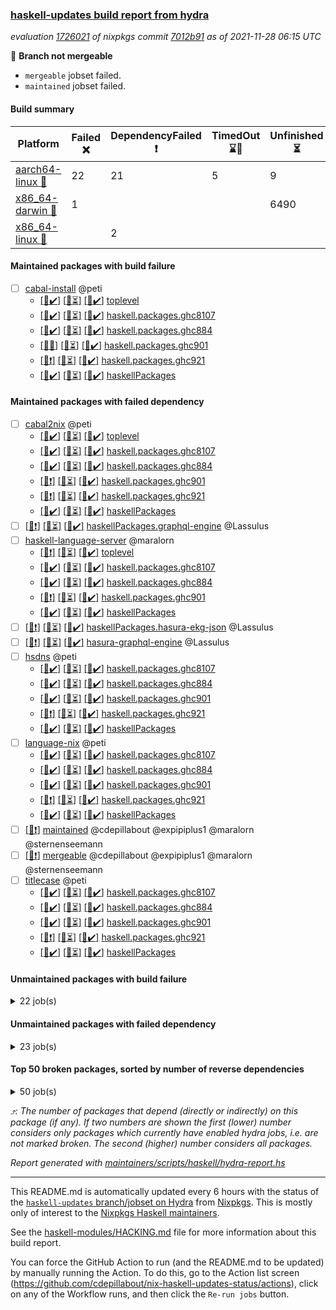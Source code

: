 ### [haskell-updates build report from hydra](https://hydra.nixos.org/jobset/nixpkgs/haskell-updates)
*evaluation [1726021](https://hydra.nixos.org/eval/1726021) of nixpkgs commit [7012b91](https://github.com/NixOS/nixpkgs/commits/7012b918c3da4777f7410c40845c6b88b3fbd1f4) as of 2021-11-28 06:15 UTC*

:red_circle: **Branch not mergeable**
  * `mergeable` jobset failed.
  * `maintained` jobset failed.

#### Build summary

 | Platform | Failed :x: | DependencyFailed :heavy_exclamation_mark: | TimedOut :hourglass::no_entry_sign: | Unfinished :hourglass_flowing_sand: | Success :heavy_check_mark: | 
 | --- | --- | --- | --- | --- | --- | 
 | [aarch64-linux :iphone:](https://hydra.nixos.org/eval/1726021?filter=.aarch64-linux) | 22 | 21 | 5 | 9 | 7060 | 
 | [x86_64-darwin :apple:](https://hydra.nixos.org/eval/1726021?filter=.x86_64-darwin) | 1 |  |  | 6490 | 575 | 
 | [x86_64-linux :penguin:](https://hydra.nixos.org/eval/1726021?filter=.x86_64-linux) |  | 2 |  |  | 7151 | 
#### Maintained packages with build failure
- [ ] [cabal-install](https://hydra.nixos.org/eval/1726021?filter=cabal-install) @peti
  - [[:iphone::heavy_check_mark:]](https://hydra.nixos.org/build/159759682) [[:apple::hourglass_flowing_sand:]](https://hydra.nixos.org/build/159771571) [[:penguin::heavy_check_mark:]](https://hydra.nixos.org/build/159751388) [toplevel](https://hydra.nixos.org/eval/1726021?filter=cabal-install)
  - [[:iphone::heavy_check_mark:]](https://hydra.nixos.org/build/159760159) [[:apple::hourglass_flowing_sand:]](https://hydra.nixos.org/build/159752119) [[:penguin::heavy_check_mark:]](https://hydra.nixos.org/build/159764590) [haskell.packages.ghc8107](https://hydra.nixos.org/eval/1726021?filter=haskell.packages.ghc8107.cabal-install)
  - [[:iphone::heavy_check_mark:]](https://hydra.nixos.org/build/159765448) [[:apple::hourglass_flowing_sand:]](https://hydra.nixos.org/build/159761222) [[:penguin::heavy_check_mark:]](https://hydra.nixos.org/build/159768871) [haskell.packages.ghc884](https://hydra.nixos.org/eval/1726021?filter=haskell.packages.ghc884.cabal-install)
  - [[:iphone::x:]](https://hydra.nixos.org/build/159764677) [[:apple::hourglass_flowing_sand:]](https://hydra.nixos.org/build/159764216) [[:penguin::heavy_check_mark:]](https://hydra.nixos.org/build/159751156) [haskell.packages.ghc901](https://hydra.nixos.org/eval/1726021?filter=haskell.packages.ghc901.cabal-install)
  - [[:iphone::heavy_exclamation_mark:]](https://hydra.nixos.org/build/159767600) [[:apple::hourglass_flowing_sand:]](https://hydra.nixos.org/build/159757782) [[:penguin::heavy_check_mark:]](https://hydra.nixos.org/build/159766210) [haskell.packages.ghc921](https://hydra.nixos.org/eval/1726021?filter=haskell.packages.ghc921.cabal-install)
  - [[:iphone::heavy_check_mark:]](https://hydra.nixos.org/build/159769717) [[:apple::hourglass_flowing_sand:]](https://hydra.nixos.org/build/159756345) [[:penguin::heavy_check_mark:]](https://hydra.nixos.org/build/159759121) [haskellPackages](https://hydra.nixos.org/eval/1726021?filter=haskellPackages.cabal-install)
#### Maintained packages with failed dependency
- [ ] [cabal2nix](https://hydra.nixos.org/eval/1726021?filter=cabal2nix) @peti
  - [[:iphone::heavy_check_mark:]](https://hydra.nixos.org/build/159752126) [[:apple::hourglass_flowing_sand:]](https://hydra.nixos.org/build/159761988) [[:penguin::heavy_check_mark:]](https://hydra.nixos.org/build/159768535) [toplevel](https://hydra.nixos.org/eval/1726021?filter=cabal2nix)
  - [[:iphone::heavy_check_mark:]](https://hydra.nixos.org/build/159771124) [[:apple::hourglass_flowing_sand:]](https://hydra.nixos.org/build/159765200) [[:penguin::heavy_check_mark:]](https://hydra.nixos.org/build/159754839) [haskell.packages.ghc8107](https://hydra.nixos.org/eval/1726021?filter=haskell.packages.ghc8107.cabal2nix)
  - [[:iphone::heavy_check_mark:]](https://hydra.nixos.org/build/159754181) [[:apple::hourglass_flowing_sand:]](https://hydra.nixos.org/build/159760059) [[:penguin::heavy_check_mark:]](https://hydra.nixos.org/build/159760654) [haskell.packages.ghc884](https://hydra.nixos.org/eval/1726021?filter=haskell.packages.ghc884.cabal2nix)
  - [[:iphone::heavy_exclamation_mark:]](https://hydra.nixos.org/build/159768061) [[:apple::hourglass_flowing_sand:]](https://hydra.nixos.org/build/159752583) [[:penguin::heavy_check_mark:]](https://hydra.nixos.org/build/159763515) [haskell.packages.ghc901](https://hydra.nixos.org/eval/1726021?filter=haskell.packages.ghc901.cabal2nix)
  - [[:iphone::heavy_exclamation_mark:]](https://hydra.nixos.org/build/159756167) [[:apple::hourglass_flowing_sand:]](https://hydra.nixos.org/build/159763864) [[:penguin::heavy_check_mark:]](https://hydra.nixos.org/build/159770553) [haskell.packages.ghc921](https://hydra.nixos.org/eval/1726021?filter=haskell.packages.ghc921.cabal2nix)
  - [[:iphone::heavy_check_mark:]](https://hydra.nixos.org/build/159765462) [[:apple::hourglass_flowing_sand:]](https://hydra.nixos.org/build/159759942) [[:penguin::heavy_check_mark:]](https://hydra.nixos.org/build/159765862) [haskellPackages](https://hydra.nixos.org/eval/1726021?filter=haskellPackages.cabal2nix)
- [ ] [[:iphone::heavy_exclamation_mark:]](https://hydra.nixos.org/build/159760974) [[:apple::hourglass_flowing_sand:]](https://hydra.nixos.org/build/159769038) [[:penguin::heavy_check_mark:]](https://hydra.nixos.org/build/159760534) [haskellPackages.graphql-engine](https://hydra.nixos.org/eval/1726021?filter=haskellPackages.graphql-engine) @Lassulus
- [ ] [haskell-language-server](https://hydra.nixos.org/eval/1726021?filter=haskell-language-server) @maralorn
  - [[:iphone::heavy_exclamation_mark:]](https://hydra.nixos.org/build/159758268) [[:apple::hourglass_flowing_sand:]](https://hydra.nixos.org/build/159761328) [[:penguin::heavy_check_mark:]](https://hydra.nixos.org/build/159762992) [toplevel](https://hydra.nixos.org/eval/1726021?filter=haskell-language-server)
  - [[:iphone::heavy_check_mark:]](https://hydra.nixos.org/build/159770598) [[:apple::hourglass_flowing_sand:]](https://hydra.nixos.org/build/159763438) [[:penguin::heavy_check_mark:]](https://hydra.nixos.org/build/159752926) [haskell.packages.ghc8107](https://hydra.nixos.org/eval/1726021?filter=haskell.packages.ghc8107.haskell-language-server)
  - [[:iphone::heavy_check_mark:]](https://hydra.nixos.org/build/159768476) [[:apple::hourglass_flowing_sand:]](https://hydra.nixos.org/build/159770657) [[:penguin::heavy_check_mark:]](https://hydra.nixos.org/build/159752150) [haskell.packages.ghc884](https://hydra.nixos.org/eval/1726021?filter=haskell.packages.ghc884.haskell-language-server)
  - [[:iphone::heavy_exclamation_mark:]](https://hydra.nixos.org/build/159764831) [[:apple::hourglass_flowing_sand:]](https://hydra.nixos.org/build/159767470) [[:penguin::heavy_check_mark:]](https://hydra.nixos.org/build/159766528) [haskell.packages.ghc901](https://hydra.nixos.org/eval/1726021?filter=haskell.packages.ghc901.haskell-language-server)
  - [[:iphone::heavy_check_mark:]](https://hydra.nixos.org/build/159754772) [[:apple::hourglass_flowing_sand:]](https://hydra.nixos.org/build/159755583) [[:penguin::heavy_check_mark:]](https://hydra.nixos.org/build/159769521) [haskellPackages](https://hydra.nixos.org/eval/1726021?filter=haskellPackages.haskell-language-server)
- [ ] [[:iphone::heavy_exclamation_mark:]](https://hydra.nixos.org/build/159759805) [[:apple::hourglass_flowing_sand:]](https://hydra.nixos.org/build/159770224) [[:penguin::heavy_check_mark:]](https://hydra.nixos.org/build/159754976) [haskellPackages.hasura-ekg-json](https://hydra.nixos.org/eval/1726021?filter=haskellPackages.hasura-ekg-json) @Lassulus
- [ ] [[:iphone::heavy_exclamation_mark:]](https://hydra.nixos.org/build/159761137) [[:apple::hourglass_flowing_sand:]](https://hydra.nixos.org/build/159750721) [[:penguin::heavy_check_mark:]](https://hydra.nixos.org/build/159763208) [hasura-graphql-engine](https://hydra.nixos.org/eval/1726021?filter=hasura-graphql-engine) @Lassulus
- [ ] [hsdns](https://hydra.nixos.org/eval/1726021?filter=hsdns) @peti
  - [[:iphone::heavy_check_mark:]](https://hydra.nixos.org/build/159765321) [[:apple::hourglass_flowing_sand:]](https://hydra.nixos.org/build/159770873) [[:penguin::heavy_check_mark:]](https://hydra.nixos.org/build/159755560) [haskell.packages.ghc8107](https://hydra.nixos.org/eval/1726021?filter=haskell.packages.ghc8107.hsdns)
  - [[:iphone::heavy_check_mark:]](https://hydra.nixos.org/build/159769923) [[:apple::hourglass_flowing_sand:]](https://hydra.nixos.org/build/159767629) [[:penguin::heavy_check_mark:]](https://hydra.nixos.org/build/159756296) [haskell.packages.ghc884](https://hydra.nixos.org/eval/1726021?filter=haskell.packages.ghc884.hsdns)
  - [[:iphone::heavy_check_mark:]](https://hydra.nixos.org/build/159756381) [[:apple::hourglass_flowing_sand:]](https://hydra.nixos.org/build/159765978) [[:penguin::heavy_check_mark:]](https://hydra.nixos.org/build/159753985) [haskell.packages.ghc901](https://hydra.nixos.org/eval/1726021?filter=haskell.packages.ghc901.hsdns)
  - [[:iphone::heavy_exclamation_mark:]](https://hydra.nixos.org/build/159756561) [[:apple::hourglass_flowing_sand:]](https://hydra.nixos.org/build/159766604) [[:penguin::heavy_check_mark:]](https://hydra.nixos.org/build/159769063) [haskell.packages.ghc921](https://hydra.nixos.org/eval/1726021?filter=haskell.packages.ghc921.hsdns)
  - [[:iphone::heavy_check_mark:]](https://hydra.nixos.org/build/159760878) [[:apple::hourglass_flowing_sand:]](https://hydra.nixos.org/build/159760820) [[:penguin::heavy_check_mark:]](https://hydra.nixos.org/build/159769634) [haskellPackages](https://hydra.nixos.org/eval/1726021?filter=haskellPackages.hsdns)
- [ ] [language-nix](https://hydra.nixos.org/eval/1726021?filter=language-nix) @peti
  - [[:iphone::heavy_check_mark:]](https://hydra.nixos.org/build/159756524) [[:apple::hourglass_flowing_sand:]](https://hydra.nixos.org/build/159761276) [[:penguin::heavy_check_mark:]](https://hydra.nixos.org/build/159759156) [haskell.packages.ghc8107](https://hydra.nixos.org/eval/1726021?filter=haskell.packages.ghc8107.language-nix)
  - [[:iphone::heavy_check_mark:]](https://hydra.nixos.org/build/159762294) [[:apple::hourglass_flowing_sand:]](https://hydra.nixos.org/build/159752421) [[:penguin::heavy_check_mark:]](https://hydra.nixos.org/build/159752893) [haskell.packages.ghc884](https://hydra.nixos.org/eval/1726021?filter=haskell.packages.ghc884.language-nix)
  - [[:iphone::heavy_check_mark:]](https://hydra.nixos.org/build/159755644) [[:apple::hourglass_flowing_sand:]](https://hydra.nixos.org/build/159759699) [[:penguin::heavy_check_mark:]](https://hydra.nixos.org/build/159751132) [haskell.packages.ghc901](https://hydra.nixos.org/eval/1726021?filter=haskell.packages.ghc901.language-nix)
  - [[:iphone::heavy_exclamation_mark:]](https://hydra.nixos.org/build/159764439) [[:apple::hourglass_flowing_sand:]](https://hydra.nixos.org/build/159765567) [[:penguin::heavy_check_mark:]](https://hydra.nixos.org/build/159761522) [haskell.packages.ghc921](https://hydra.nixos.org/eval/1726021?filter=haskell.packages.ghc921.language-nix)
  - [[:iphone::heavy_check_mark:]](https://hydra.nixos.org/build/159772193) [[:apple::hourglass_flowing_sand:]](https://hydra.nixos.org/build/159754924) [[:penguin::heavy_check_mark:]](https://hydra.nixos.org/build/159768380) [haskellPackages](https://hydra.nixos.org/eval/1726021?filter=haskellPackages.language-nix)
- [ ] [[:penguin::heavy_exclamation_mark:]](https://hydra.nixos.org/build/159764496) [maintained](https://hydra.nixos.org/eval/1726021?filter=maintained) @cdepillabout @expipiplus1 @maralorn @sternenseemann
- [ ] [[:penguin::heavy_exclamation_mark:]](https://hydra.nixos.org/build/159758140) [mergeable](https://hydra.nixos.org/eval/1726021?filter=mergeable) @cdepillabout @expipiplus1 @maralorn @sternenseemann
- [ ] [titlecase](https://hydra.nixos.org/eval/1726021?filter=titlecase) @peti
  - [[:iphone::heavy_check_mark:]](https://hydra.nixos.org/build/159761121) [[:apple::hourglass_flowing_sand:]](https://hydra.nixos.org/build/159751890) [[:penguin::heavy_check_mark:]](https://hydra.nixos.org/build/159753887) [haskell.packages.ghc8107](https://hydra.nixos.org/eval/1726021?filter=haskell.packages.ghc8107.titlecase)
  - [[:iphone::heavy_check_mark:]](https://hydra.nixos.org/build/159769580) [[:apple::hourglass_flowing_sand:]](https://hydra.nixos.org/build/159770165) [[:penguin::heavy_check_mark:]](https://hydra.nixos.org/build/159751299) [haskell.packages.ghc884](https://hydra.nixos.org/eval/1726021?filter=haskell.packages.ghc884.titlecase)
  - [[:iphone::heavy_check_mark:]](https://hydra.nixos.org/build/159756474) [[:apple::hourglass_flowing_sand:]](https://hydra.nixos.org/build/159765980) [[:penguin::heavy_check_mark:]](https://hydra.nixos.org/build/159764041) [haskell.packages.ghc901](https://hydra.nixos.org/eval/1726021?filter=haskell.packages.ghc901.titlecase)
  - [[:iphone::heavy_exclamation_mark:]](https://hydra.nixos.org/build/159754871) [[:apple::hourglass_flowing_sand:]](https://hydra.nixos.org/build/159768627) [[:penguin::heavy_check_mark:]](https://hydra.nixos.org/build/159770358) [haskell.packages.ghc921](https://hydra.nixos.org/eval/1726021?filter=haskell.packages.ghc921.titlecase)
  - [[:iphone::heavy_check_mark:]](https://hydra.nixos.org/build/159752836) [[:apple::hourglass_flowing_sand:]](https://hydra.nixos.org/build/159751850) [[:penguin::heavy_check_mark:]](https://hydra.nixos.org/build/159770450) [haskellPackages](https://hydra.nixos.org/eval/1726021?filter=haskellPackages.titlecase)
#### Unmaintained packages with build failure
<details><summary>22 job(s) </summary>

- [ ] [[:iphone::x:]](https://hydra.nixos.org/build/159770859) [[:apple::hourglass_flowing_sand:]](https://hydra.nixos.org/build/159770112) [[:penguin::heavy_check_mark:]](https://hydra.nixos.org/build/159754937) [haskellPackages.libBF](https://hydra.nixos.org/eval/1726021?filter=haskellPackages.libBF)  :arrow_heading_up: 4 | 20
- [ ] [[:iphone::x:]](https://hydra.nixos.org/build/159768062) [[:apple::hourglass_flowing_sand:]](https://hydra.nixos.org/build/159759576) [[:penguin::heavy_check_mark:]](https://hydra.nixos.org/build/159755176) [haskellPackages.ptr-poker](https://hydra.nixos.org/eval/1726021?filter=haskellPackages.ptr-poker)  :arrow_heading_up: 3 | 4
- [ ] [[:iphone::x:]](https://hydra.nixos.org/build/159769579) [[:apple::hourglass_flowing_sand:]](https://hydra.nixos.org/build/159757574) [[:penguin::heavy_check_mark:]](https://hydra.nixos.org/build/159767387) [haskellPackages.OrderedBits](https://hydra.nixos.org/eval/1726021?filter=haskellPackages.OrderedBits)  :arrow_heading_up: 1 | 36
- [ ] [[:iphone::x:]](https://hydra.nixos.org/build/159761950) [[:apple::hourglass_flowing_sand:]](https://hydra.nixos.org/build/159752507) [[:penguin::heavy_check_mark:]](https://hydra.nixos.org/build/159754536) [haskellPackages.type-natural](https://hydra.nixos.org/eval/1726021?filter=haskellPackages.type-natural)  :arrow_heading_up: 1 | 4
- [ ] [[:iphone::x:]](https://hydra.nixos.org/build/159761127) [[:apple::hourglass_flowing_sand:]](https://hydra.nixos.org/build/159765793) [[:penguin::heavy_check_mark:]](https://hydra.nixos.org/build/159755272) [haskellPackages.long-double](https://hydra.nixos.org/eval/1726021?filter=haskellPackages.long-double)  :arrow_heading_up: 1 | 2
- [ ] [[:iphone::x:]](https://hydra.nixos.org/build/159752130) [[:apple::hourglass_flowing_sand:]](https://hydra.nixos.org/build/159755468) [[:penguin::heavy_check_mark:]](https://hydra.nixos.org/build/159762811) [haskellPackages.easytensor](https://hydra.nixos.org/eval/1726021?filter=haskellPackages.easytensor)  :arrow_heading_up: 1 | 1
- [ ] [[:iphone::x:]](https://hydra.nixos.org/build/159752964) [[:apple::hourglass_flowing_sand:]](https://hydra.nixos.org/build/159764004) [[:penguin::heavy_check_mark:]](https://hydra.nixos.org/build/159764748) [haskellPackages.nlopt-haskell](https://hydra.nixos.org/eval/1726021?filter=haskellPackages.nlopt-haskell)  :arrow_heading_up: 1 | 1
- [ ] [[:iphone::x:]](https://hydra.nixos.org/build/159756267) [[:apple::hourglass_flowing_sand:]](https://hydra.nixos.org/build/159759074) [[:penguin::heavy_check_mark:]](https://hydra.nixos.org/build/159771888) [haskellPackages.unicode-properties](https://hydra.nixos.org/eval/1726021?filter=haskellPackages.unicode-properties)  :arrow_heading_up: 1 | 1
- [ ] [[:iphone::x:]](https://hydra.nixos.org/build/159764587) [[:apple::hourglass_flowing_sand:]](https://hydra.nixos.org/build/159755919) [[:penguin::heavy_check_mark:]](https://hydra.nixos.org/build/159755780) [haskellPackages.accelerate-llvm](https://hydra.nixos.org/eval/1726021?filter=haskellPackages.accelerate-llvm)  :arrow_heading_up: 0 | 8
- [ ] [[:iphone::x:]](https://hydra.nixos.org/build/159755789) [[:apple::hourglass_flowing_sand:]](https://hydra.nixos.org/build/159752906) [[:penguin::heavy_check_mark:]](https://hydra.nixos.org/build/159751925) [haskellPackages.freetype2](https://hydra.nixos.org/eval/1726021?filter=haskellPackages.freetype2)  :arrow_heading_up: 0 | 7
- [ ] [[:iphone::x:]](https://hydra.nixos.org/build/159758063) [[:apple::hourglass_flowing_sand:]](https://hydra.nixos.org/build/159758195) [[:penguin::heavy_check_mark:]](https://hydra.nixos.org/build/159763474) [haskellPackages.cdar-mBound](https://hydra.nixos.org/eval/1726021?filter=haskellPackages.cdar-mBound)  :arrow_heading_up: 0 | 2
- [ ] [[:iphone::x:]](https://hydra.nixos.org/build/159757144) [[:apple::hourglass_flowing_sand:]](https://hydra.nixos.org/build/159758401) [[:penguin::heavy_check_mark:]](https://hydra.nixos.org/build/159765157) [haskellPackages.quic](https://hydra.nixos.org/eval/1726021?filter=haskellPackages.quic)  :arrow_heading_up: 0 | 2
- [ ] [[:iphone::x:]](https://hydra.nixos.org/build/159754481) [[:apple::hourglass_flowing_sand:]](https://hydra.nixos.org/build/159754737) [[:penguin::heavy_check_mark:]](https://hydra.nixos.org/build/159759714) [haskellPackages.picosat](https://hydra.nixos.org/eval/1726021?filter=haskellPackages.picosat)  :arrow_heading_up: 0 | 1
- [ ] [[:iphone::x:]](https://hydra.nixos.org/build/159762415) [[:apple::hourglass_flowing_sand:]](https://hydra.nixos.org/build/159761718) [[:penguin::heavy_check_mark:]](https://hydra.nixos.org/build/159765832) [haskellPackages.HsASA](https://hydra.nixos.org/eval/1726021?filter=haskellPackages.HsASA) 
- [ ] [[:iphone::x:]](https://hydra.nixos.org/build/159768949) [[:penguin::heavy_check_mark:]](https://hydra.nixos.org/build/159756800) [haskellPackages.gnome-keyring](https://hydra.nixos.org/eval/1726021?filter=haskellPackages.gnome-keyring) 
- [ ] [[:iphone::x:]](https://hydra.nixos.org/build/159751179) [[:apple::hourglass_flowing_sand:]](https://hydra.nixos.org/build/159759186) [[:penguin::heavy_check_mark:]](https://hydra.nixos.org/build/159764040) [haskellPackages.hq](https://hydra.nixos.org/eval/1726021?filter=haskellPackages.hq) 
- [ ] [[:iphone::heavy_check_mark:]](https://hydra.nixos.org/build/159766592) [[:apple::x:]](https://hydra.nixos.org/build/159750639) [[:penguin::heavy_check_mark:]](https://hydra.nixos.org/build/159771740) [haskellPackages.mediawiki2latex](https://hydra.nixos.org/eval/1726021?filter=haskellPackages.mediawiki2latex) 
- [ ] [[:iphone::x:]](https://hydra.nixos.org/build/159761694) [[:apple::hourglass_flowing_sand:]](https://hydra.nixos.org/build/159755589) [[:penguin::heavy_check_mark:]](https://hydra.nixos.org/build/159755012) [haskellPackages.nri-http](https://hydra.nixos.org/eval/1726021?filter=haskellPackages.nri-http) 
- [ ] [[:iphone::x:]](https://hydra.nixos.org/build/159754912) [[:apple::hourglass_flowing_sand:]](https://hydra.nixos.org/build/159753436) [[:penguin::heavy_check_mark:]](https://hydra.nixos.org/build/159764077) [haskellPackages.poker](https://hydra.nixos.org/eval/1726021?filter=haskellPackages.poker) 
- [ ] [[:iphone::x:]](https://hydra.nixos.org/build/159764010) [[:apple::hourglass_flowing_sand:]](https://hydra.nixos.org/build/159770651) [[:penguin::heavy_check_mark:]](https://hydra.nixos.org/build/159769031) [haskellPackages.risc386](https://hydra.nixos.org/eval/1726021?filter=haskellPackages.risc386) 
- [ ] [[:iphone::x:]](https://hydra.nixos.org/build/159751090) [[:apple::hourglass_flowing_sand:]](https://hydra.nixos.org/build/159763997) [[:penguin::heavy_check_mark:]](https://hydra.nixos.org/build/159753434) [haskellPackages.wiringPi](https://hydra.nixos.org/eval/1726021?filter=haskellPackages.wiringPi) 
- [ ] [[:iphone::x:]](https://hydra.nixos.org/build/159753139) [[:apple::hourglass_flowing_sand:]](https://hydra.nixos.org/build/159758187) [[:penguin::heavy_check_mark:]](https://hydra.nixos.org/build/159771470) [haskellPackages.x86-64bit](https://hydra.nixos.org/eval/1726021?filter=haskellPackages.x86-64bit) 
</details>

#### Unmaintained packages with failed dependency
<details><summary>23 job(s) </summary>

- [ ] [[:iphone::heavy_exclamation_mark:]](https://hydra.nixos.org/build/159770391) [[:apple::hourglass_flowing_sand:]](https://hydra.nixos.org/build/159756173) [[:penguin::heavy_check_mark:]](https://hydra.nixos.org/build/159765107) [haskellPackages.jsonifier](https://hydra.nixos.org/eval/1726021?filter=haskellPackages.jsonifier)  :arrow_heading_up: 2 | 2
- [ ] [hoogle](https://hydra.nixos.org/eval/1726021?filter=hoogle)  :arrow_heading_up: 1 | 2
  - [[:iphone::heavy_check_mark:]](https://hydra.nixos.org/build/159760310) [[:apple::hourglass_flowing_sand:]](https://hydra.nixos.org/build/159751002) [[:penguin::heavy_check_mark:]](https://hydra.nixos.org/build/159762533) [haskell.packages.ghc8107](https://hydra.nixos.org/eval/1726021?filter=haskell.packages.ghc8107.hoogle)
  - [[:iphone::heavy_check_mark:]](https://hydra.nixos.org/build/159766875) [[:apple::hourglass_flowing_sand:]](https://hydra.nixos.org/build/159754171) [[:penguin::heavy_check_mark:]](https://hydra.nixos.org/build/159769457) [haskell.packages.ghc884](https://hydra.nixos.org/eval/1726021?filter=haskell.packages.ghc884.hoogle)
  - [[:iphone::heavy_exclamation_mark:]](https://hydra.nixos.org/build/159757334) [[:apple::hourglass_flowing_sand:]](https://hydra.nixos.org/build/159765252) [[:penguin::heavy_check_mark:]](https://hydra.nixos.org/build/159757582) [haskell.packages.ghc901](https://hydra.nixos.org/eval/1726021?filter=haskell.packages.ghc901.hoogle)
  - [[:iphone::heavy_check_mark:]](https://hydra.nixos.org/build/159755741) [[:apple::hourglass_flowing_sand:]](https://hydra.nixos.org/build/159765621) [[:penguin::heavy_check_mark:]](https://hydra.nixos.org/build/159758050) [haskellPackages](https://hydra.nixos.org/eval/1726021?filter=haskellPackages.hoogle)
- [ ] [[:iphone::heavy_exclamation_mark:]](https://hydra.nixos.org/build/159762139) [[:apple::hourglass_flowing_sand:]](https://hydra.nixos.org/build/159756791) [[:penguin::heavy_check_mark:]](https://hydra.nixos.org/build/159769783) [haskellPackages.opentelemetry-extra](https://hydra.nixos.org/eval/1726021?filter=haskellPackages.opentelemetry-extra)  :arrow_heading_up: 1 | 1
- [ ] [[:iphone::heavy_exclamation_mark:]](https://hydra.nixos.org/build/159762593) [[:apple::hourglass_flowing_sand:]](https://hydra.nixos.org/build/159766956) [[:penguin::heavy_check_mark:]](https://hydra.nixos.org/build/159772035) [haskellPackages.PrimitiveArray](https://hydra.nixos.org/eval/1726021?filter=haskellPackages.PrimitiveArray)  :arrow_heading_up: 0 | 35
- [ ] [[:iphone::heavy_exclamation_mark:]](https://hydra.nixos.org/build/159763924) [[:apple::hourglass_flowing_sand:]](https://hydra.nixos.org/build/159765947) [[:penguin::heavy_check_mark:]](https://hydra.nixos.org/build/159762483) [haskellPackages.sized](https://hydra.nixos.org/eval/1726021?filter=haskellPackages.sized)  :arrow_heading_up: 0 | 2
- [ ] [cabal2nix-unstable](https://hydra.nixos.org/eval/1726021?filter=cabal2nix-unstable) 
  - [[:iphone::heavy_check_mark:]](https://hydra.nixos.org/build/159758045) [[:apple::hourglass_flowing_sand:]](https://hydra.nixos.org/build/159766505) [[:penguin::heavy_check_mark:]](https://hydra.nixos.org/build/159760597) [haskell.packages.ghc8107](https://hydra.nixos.org/eval/1726021?filter=haskell.packages.ghc8107.cabal2nix-unstable)
  - [[:iphone::heavy_check_mark:]](https://hydra.nixos.org/build/159751319) [[:apple::hourglass_flowing_sand:]](https://hydra.nixos.org/build/159769944) [[:penguin::heavy_check_mark:]](https://hydra.nixos.org/build/159763018) [haskell.packages.ghc884](https://hydra.nixos.org/eval/1726021?filter=haskell.packages.ghc884.cabal2nix-unstable)
  - [[:iphone::heavy_exclamation_mark:]](https://hydra.nixos.org/build/159758667) [[:apple::hourglass_flowing_sand:]](https://hydra.nixos.org/build/159763540) [[:penguin::heavy_check_mark:]](https://hydra.nixos.org/build/159756773) [haskell.packages.ghc901](https://hydra.nixos.org/eval/1726021?filter=haskell.packages.ghc901.cabal2nix-unstable)
  - [[:iphone::heavy_exclamation_mark:]](https://hydra.nixos.org/build/159768168) [[:apple::hourglass_flowing_sand:]](https://hydra.nixos.org/build/159765224) [[:penguin::heavy_check_mark:]](https://hydra.nixos.org/build/159759637) [haskell.packages.ghc921](https://hydra.nixos.org/eval/1726021?filter=haskell.packages.ghc921.cabal2nix-unstable)
  - [[:iphone::heavy_check_mark:]](https://hydra.nixos.org/build/159751284) [[:apple::hourglass_flowing_sand:]](https://hydra.nixos.org/build/159764848) [[:penguin::heavy_check_mark:]](https://hydra.nixos.org/build/159762502) [haskellPackages](https://hydra.nixos.org/eval/1726021?filter=haskellPackages.cabal2nix-unstable)
- [ ] [[:iphone::heavy_exclamation_mark:]](https://hydra.nixos.org/build/159766586) [[:apple::hourglass_flowing_sand:]](https://hydra.nixos.org/build/159750794) [[:penguin::heavy_check_mark:]](https://hydra.nixos.org/build/159765345) [haskellPackages.easytensor-vulkan](https://hydra.nixos.org/eval/1726021?filter=haskellPackages.easytensor-vulkan) 
- [ ] [hadolint](https://hydra.nixos.org/eval/1726021?filter=hadolint) 
  - [[:iphone::heavy_exclamation_mark:]](https://hydra.nixos.org/build/159766092) [[:apple::hourglass_flowing_sand:]](https://hydra.nixos.org/build/159754509) [[:penguin::heavy_check_mark:]](https://hydra.nixos.org/build/159763450) [toplevel](https://hydra.nixos.org/eval/1726021?filter=hadolint)
  - [[:iphone::heavy_exclamation_mark:]](https://hydra.nixos.org/build/159758759) [[:apple::hourglass_flowing_sand:]](https://hydra.nixos.org/build/159754290) [[:penguin::heavy_check_mark:]](https://hydra.nixos.org/build/159756519) [haskellPackages](https://hydra.nixos.org/eval/1726021?filter=haskellPackages.hadolint)
- [ ] [[:iphone::heavy_exclamation_mark:]](https://hydra.nixos.org/build/159758799) [[:apple::hourglass_flowing_sand:]](https://hydra.nixos.org/build/159761875) [[:penguin::heavy_check_mark:]](https://hydra.nixos.org/build/159763516) [haskellPackages.hmatrix-nlopt](https://hydra.nixos.org/eval/1726021?filter=haskellPackages.hmatrix-nlopt) 
- [ ] [[:iphone::heavy_exclamation_mark:]](https://hydra.nixos.org/build/159766298) [[:apple::hourglass_flowing_sand:]](https://hydra.nixos.org/build/159764205) [[:penguin::heavy_check_mark:]](https://hydra.nixos.org/build/159760624) [haskellPackages.opentelemetry-lightstep](https://hydra.nixos.org/eval/1726021?filter=haskellPackages.opentelemetry-lightstep) 
- [ ] [[:iphone::heavy_exclamation_mark:]](https://hydra.nixos.org/build/159754243) [[:apple::hourglass_flowing_sand:]](https://hydra.nixos.org/build/159761894) [[:penguin::heavy_check_mark:]](https://hydra.nixos.org/build/159771519) [haskellPackages.rounded](https://hydra.nixos.org/eval/1726021?filter=haskellPackages.rounded) 
- [ ] [[:iphone::heavy_exclamation_mark:]](https://hydra.nixos.org/build/159759867) [[:apple::hourglass_flowing_sand:]](https://hydra.nixos.org/build/159757639) [[:penguin::heavy_check_mark:]](https://hydra.nixos.org/build/159762564) [haskellPackages.unicode-names](https://hydra.nixos.org/eval/1726021?filter=haskellPackages.unicode-names) 
</details>

#### Top 50 broken packages, sorted by number of reverse dependencies
<details><summary>50 job(s) </summary>

[haskell98](https://packdeps.haskellers.com/reverse/haskell98) :arrow_heading_up: 153  
[enumerator](https://packdeps.haskellers.com/reverse/enumerator) :arrow_heading_up: 56  
[derive](https://packdeps.haskellers.com/reverse/derive) :arrow_heading_up: 48  
[contiguous](https://packdeps.haskellers.com/reverse/contiguous) :arrow_heading_up: 46  
[MonadCatchIO-transformers](https://packdeps.haskellers.com/reverse/MonadCatchIO-transformers) :arrow_heading_up: 41  
[parseargs](https://packdeps.haskellers.com/reverse/parseargs) :arrow_heading_up: 41  
[bytesmith](https://packdeps.haskellers.com/reverse/bytesmith) :arrow_heading_up: 36  
[data-lens](https://packdeps.haskellers.com/reverse/data-lens) :arrow_heading_up: 34  
[distributed-process](https://packdeps.haskellers.com/reverse/distributed-process) :arrow_heading_up: 30  
[iteratee](https://packdeps.haskellers.com/reverse/iteratee) :arrow_heading_up: 29  
[jmacro](https://packdeps.haskellers.com/reverse/jmacro) :arrow_heading_up: 29  
[ip](https://packdeps.haskellers.com/reverse/ip) :arrow_heading_up: 26  
[either-unwrap](https://packdeps.haskellers.com/reverse/either-unwrap) :arrow_heading_up: 25  
[HList](https://packdeps.haskellers.com/reverse/HList) :arrow_heading_up: 23  
[SciBaseTypes](https://packdeps.haskellers.com/reverse/SciBaseTypes) :arrow_heading_up: 22  
[haskelldb](https://packdeps.haskellers.com/reverse/haskelldb) :arrow_heading_up: 22  
[hsc3](https://packdeps.haskellers.com/reverse/hsc3) :arrow_heading_up: 22  
[wxdirect](https://packdeps.haskellers.com/reverse/wxdirect) :arrow_heading_up: 22  
[BiobaseTypes](https://packdeps.haskellers.com/reverse/BiobaseTypes) :arrow_heading_up: 21  
[wxc](https://packdeps.haskellers.com/reverse/wxc) :arrow_heading_up: 21  
[biocore](https://packdeps.haskellers.com/reverse/biocore) :arrow_heading_up: 20  
[secp256k1-haskell](https://packdeps.haskellers.com/reverse/secp256k1-haskell) :arrow_heading_up: 20  
[wxcore](https://packdeps.haskellers.com/reverse/wxcore) :arrow_heading_up: 20  
[attoparsec-enumerator](https://packdeps.haskellers.com/reverse/attoparsec-enumerator) :arrow_heading_up: 19  
[bytestring-show](https://packdeps.haskellers.com/reverse/bytestring-show) :arrow_heading_up: 19  
[numhask](https://packdeps.haskellers.com/reverse/numhask) :arrow_heading_up: 19  
[polysemy-plugin](https://packdeps.haskellers.com/reverse/polysemy-plugin) :arrow_heading_up: 19  
[wx](https://packdeps.haskellers.com/reverse/wx) :arrow_heading_up: 19  
[BiobaseENA](https://packdeps.haskellers.com/reverse/BiobaseENA) :arrow_heading_up: 18  
[asn1-data](https://packdeps.haskellers.com/reverse/asn1-data) :arrow_heading_up: 18  
[dbus-core](https://packdeps.haskellers.com/reverse/dbus-core) :arrow_heading_up: 18  
[gtksourceview2](https://packdeps.haskellers.com/reverse/gtksourceview2) :arrow_heading_up: 18  
[BiobaseXNA](https://packdeps.haskellers.com/reverse/BiobaseXNA) :arrow_heading_up: 17  
[HGamer3D-Data](https://packdeps.haskellers.com/reverse/HGamer3D-Data) :arrow_heading_up: 17  
[certificate](https://packdeps.haskellers.com/reverse/certificate) :arrow_heading_up: 17  
[dbus-client](https://packdeps.haskellers.com/reverse/dbus-client) :arrow_heading_up: 17  
[gconf](https://packdeps.haskellers.com/reverse/gconf) :arrow_heading_up: 17  
[gtk-serialized-event](https://packdeps.haskellers.com/reverse/gtk-serialized-event) :arrow_heading_up: 17  
[uuid-orphans](https://packdeps.haskellers.com/reverse/uuid-orphans) :arrow_heading_up: 17  
[cuda](https://packdeps.haskellers.com/reverse/cuda) :arrow_heading_up: 16  
[happstack-jmacro](https://packdeps.haskellers.com/reverse/happstack-jmacro) :arrow_heading_up: 16  
[manatee-core](https://packdeps.haskellers.com/reverse/manatee-core) :arrow_heading_up: 16  
[monads-fd](https://packdeps.haskellers.com/reverse/monads-fd) :arrow_heading_up: 16  
[murmur3](https://packdeps.haskellers.com/reverse/murmur3) :arrow_heading_up: 16  
[tls-extra](https://packdeps.haskellers.com/reverse/tls-extra) :arrow_heading_up: 16  
[ADPfusion](https://packdeps.haskellers.com/reverse/ADPfusion) :arrow_heading_up: 15  
[MaybeT](https://packdeps.haskellers.com/reverse/MaybeT) :arrow_heading_up: 15  
[blaze-builder-enumerator](https://packdeps.haskellers.com/reverse/blaze-builder-enumerator) :arrow_heading_up: 15  
[clash-prelude](https://packdeps.haskellers.com/reverse/clash-prelude) :arrow_heading_up: 15  
[hetero-dict](https://packdeps.haskellers.com/reverse/hetero-dict) :arrow_heading_up: 15  
</details>


*:arrow_heading_up:: The number of packages that depend (directly or indirectly) on this package (if any). If two numbers are shown the first (lower) number considers only packages which currently have enabled hydra jobs, i.e. are not marked broken. The second (higher) number considers all packages.*

*Report generated with [maintainers/scripts/haskell/hydra-report.hs](https://github.com/NixOS/nixpkgs/blob/haskell-updates/maintainers/scripts/haskell/hydra-report.sh)*


----------------------------------------------------------------------

This README.md is automatically updated every 6 hours with the status of the
[`haskell-updates` branch/jobset on Hydra](https://hydra.nixos.org/jobset/nixpkgs/haskell-updates)
from [Nixpkgs](https://github.com/NixOS/nixpkgs).  This is mostly only of
interest to the [Nixpkgs Haskell maintainers](https://github.com/orgs/NixOS/teams/haskell).

See the
[haskell-modules/HACKING.md](https://github.com/NixOS/nixpkgs/blob/haskell-updates/pkgs/development/haskell-modules/HACKING.md)
file for more information about this build report.

You can force the GitHub Action to run (and the README.md to be updated) by
manually running the Action.  To do this, go to the Action list screen
(https://github.com/cdepillabout/nix-haskell-updates-status/actions),
click on any of the Workflow runs, and then click the `Re-run jobs` button.
